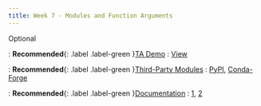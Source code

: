 ```yaml
---
title: Week 7 - Modules and Function Arguments
---
```

Optional

: **Recommended**{: .label .label-green }[TA Demo](https://github.com/Shogz-Labs/EECS1015_F25_Assets/blob/main/ta_recitations/Demos/Lecture_6_Modules.ipynb)
  : [View](https://github.com/Shogz-Labs/EECS1015_F25_Assets/blob/main/ta_recitations/Demos/Lecture_6_Modules.ipynb)

: **Recommended**{: .label .label-green }[Third-Party Modules](#week-7-modules-and-function-arguments)
  : [PyPI](https://pypi.org/), [Conda-Forge](https://conda-forge.org/packages/)

: **Recommended**{: .label .label-green }[Documentation](https://docs.python.org/3/tutorial/modules.html)
  : [1](https://docs.python.org/3/tutorial/modules.html), [2](https://docs.python.org/3/library/index.html)